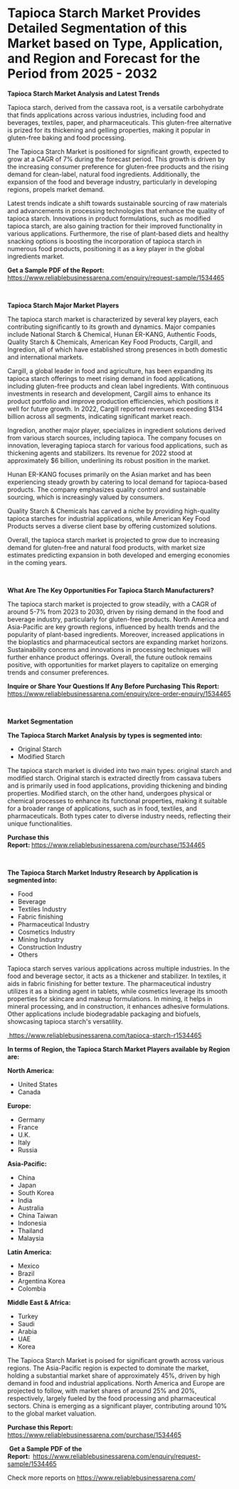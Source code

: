 <p><h1>Tapioca Starch Market Provides Detailed Segmentation of this Market based on Type, Application, and Region and Forecast for the Period from 2025 - 2032</h1></p><p><strong>Tapioca Starch Market Analysis and Latest Trends</strong></p>
<p><p>Tapioca starch, derived from the cassava root, is a versatile carbohydrate that finds applications across various industries, including food and beverages, textiles, paper, and pharmaceuticals. This gluten-free alternative is prized for its thickening and gelling properties, making it popular in gluten-free baking and food processing. </p><p>The Tapioca Starch Market is positioned for significant growth, expected to grow at a CAGR of 7% during the forecast period. This growth is driven by the increasing consumer preference for gluten-free products and the rising demand for clean-label, natural food ingredients. Additionally, the expansion of the food and beverage industry, particularly in developing regions, propels market demand. </p><p>Latest trends indicate a shift towards sustainable sourcing of raw materials and advancements in processing technologies that enhance the quality of tapioca starch. Innovations in product formulations, such as modified tapioca starch, are also gaining traction for their improved functionality in various applications. Furthermore, the rise of plant-based diets and healthy snacking options is boosting the incorporation of tapioca starch in numerous food products, positioning it as a key player in the global ingredients market.</p></p>
<p><strong>Get a Sample PDF of the Report:&nbsp;</strong> <a href="https://www.reliablebusinessarena.com/enquiry/request-sample/1534465?utm_campaign=2264&utm_medium=2&utm_source=Github&utm_content=ia&utm_term=14022025&utm_id=tapioca-starch">https://www.reliablebusinessarena.com/enquiry/request-sample/1534465</a></p>
<p>&nbsp;</p>
<p><strong>Tapioca Starch Major Market Players</strong></p>
<p><p>The tapioca starch market is characterized by several key players, each contributing significantly to its growth and dynamics. Major companies include National Starch & Chemical, Hunan ER-KANG, Authentic Foods, Quality Starch & Chemicals, American Key Food Products, Cargill, and Ingredion, all of which have established strong presences in both domestic and international markets.</p><p>Cargill, a global leader in food and agriculture, has been expanding its tapioca starch offerings to meet rising demand in food applications, including gluten-free products and clean label ingredients. With continuous investments in research and development, Cargill aims to enhance its product portfolio and improve production efficiencies, which positions it well for future growth. In 2022, Cargill reported revenues exceeding $134 billion across all segments, indicating significant market reach.</p><p>Ingredion, another major player, specializes in ingredient solutions derived from various starch sources, including tapioca. The company focuses on innovation, leveraging tapioca starch for various food applications, such as thickening agents and stabilizers. Its revenue for 2022 stood at approximately $6 billion, underlining its robust position in the market.</p><p>Hunan ER-KANG focuses primarily on the Asian market and has been experiencing steady growth by catering to local demand for tapioca-based products. The company emphasizes quality control and sustainable sourcing, which is increasingly valued by consumers.</p><p>Quality Starch & Chemicals has carved a niche by providing high-quality tapioca starches for industrial applications, while American Key Food Products serves a diverse client base by offering customized solutions. </p><p>Overall, the tapioca starch market is projected to grow due to increasing demand for gluten-free and natural food products, with market size estimates predicting expansion in both developed and emerging economies in the coming years.</p></p>
<p>&nbsp;</p>
<p><strong>What Are The Key Opportunities For Tapioca Starch Manufacturers?</strong></p>
<p><p>The tapioca starch market is projected to grow steadily, with a CAGR of around 5-7% from 2023 to 2030, driven by rising demand in the food and beverage industry, particularly for gluten-free products. North America and Asia-Pacific are key growth regions, influenced by health trends and the popularity of plant-based ingredients. Moreover, increased applications in the bioplastics and pharmaceutical sectors are expanding market horizons. Sustainability concerns and innovations in processing techniques will further enhance product offerings. Overall, the future outlook remains positive, with opportunities for market players to capitalize on emerging trends and consumer preferences.</p></p>
<p><strong>Inquire or Share Your Questions If Any Before Purchasing This Report:</strong> <a href="https://www.reliablebusinessarena.com/enquiry/pre-order-enquiry/1534465?utm_campaign=2264&utm_medium=2&utm_source=Github&utm_content=ia&utm_term=14022025&utm_id=tapioca-starch">https://www.reliablebusinessarena.com/enquiry/pre-order-enquiry/1534465</a></p>
<p>&nbsp;</p>
<p><strong>Market Segmentation</strong></p>
<p><strong>The Tapioca Starch Market Analysis by types is segmented into:</strong></p>
<p><ul><li>Original Starch</li><li>Modified Starch</li></ul></p>
<p><p>The tapioca starch market is divided into two main types: original starch and modified starch. Original starch is extracted directly from cassava tubers and is primarily used in food applications, providing thickening and binding properties. Modified starch, on the other hand, undergoes physical or chemical processes to enhance its functional properties, making it suitable for a broader range of applications, such as in food, textiles, and pharmaceuticals. Both types cater to diverse industry needs, reflecting their unique functionalities.</p></p>
<p><strong>Purchase this Report:&nbsp;</strong><a href="https://www.reliablebusinessarena.com/purchase/1534465?utm_campaign=2264&utm_medium=2&utm_source=Github&utm_content=ia&utm_term=14022025&utm_id=tapioca-starch">https://www.reliablebusinessarena.com/purchase/1534465</a></p>
<p>&nbsp;</p>
<p><strong>The Tapioca Starch Market Industry Research by Application is segmented into:</strong></p>
<p><ul><li>Food</li><li>Beverage</li><li>Textiles Industry</li><li>Fabric finishing</li><li>Pharmaceutical Industry</li><li>Cosmetics Industry</li><li>Mining Industry</li><li>Construction Industry</li><li>Others</li></ul></p>
<p><p>Tapioca starch serves various applications across multiple industries. In the food and beverage sector, it acts as a thickener and stabilizer. In textiles, it aids in fabric finishing for better texture. The pharmaceutical industry utilizes it as a binding agent in tablets, while cosmetics leverage its smooth properties for skincare and makeup formulations. In mining, it helps in mineral processing, and in construction, it enhances adhesive formulations. Other applications include biodegradable packaging and biofuels, showcasing tapioca starch's versatility.</p></p>
<p><a href="https://www.reliablebusinessarena.com/tapioca-starch-r1534465?utm_campaign=2264&utm_medium=2&utm_source=Github&utm_content=ia&utm_term=14022025&utm_id=tapioca-starch">&nbsp;https://www.reliablebusinessarena.com/tapioca-starch-r1534465</a></p>
<p><strong>In terms of Region, the Tapioca Starch Market Players available by Region are:</strong></p>
<p>
    <p> <strong> North America: </strong>
        <ul>
            <li>United States</li>
            <li>Canada</li>
        </ul>
        </p> 
    <p> <strong> Europe: </strong>
        <ul>
            <li>Germany</li>
            <li>France</li>
            <li>U.K.</li>
            <li>Italy</li>
            <li>Russia</li>
        </ul>
        </p> 
    <p> <strong> Asia-Pacific: </strong>
        <ul>
            <li>China</li>
            <li>Japan</li>
            <li>South Korea</li>
            <li>India</li>
            <li>Australia</li>
            <li>China Taiwan</li>
            <li>Indonesia</li>
            <li>Thailand</li>
            <li>Malaysia</li>
        </ul>
        </p> 
    <p> <strong> Latin America: </strong>
        <ul>
            <li>Mexico</li>
            <li>Brazil</li>
            <li>Argentina Korea</li>
            <li>Colombia</li>
        </ul>
        </p> 
    <p> <strong> Middle East & Africa: </strong>
        <ul>
            <li>Turkey</li>
            <li>Saudi</li>
            <li>Arabia</li>
            <li>UAE</li>
            <li>Korea</li>
        </ul>
    </p>
    </p>
<p><p>The Tapioca Starch Market is poised for significant growth across various regions. The Asia-Pacific region is expected to dominate the market, holding a substantial market share of approximately 45%, driven by high demand in food and industrial applications. North America and Europe are projected to follow, with market shares of around 25% and 20%, respectively, largely fueled by the food processing and pharmaceutical sectors. China is emerging as a significant player, contributing around 10% to the global market valuation.</p></p>
<p><strong>Purchase this Report: </strong><a href="https://www.reliablebusinessarena.com/purchase/1534465?utm_campaign=2264&utm_medium=2&utm_source=Github&utm_content=ia&utm_term=14022025&utm_id=tapioca-starch">https://www.reliablebusinessarena.com/purchase/1534465</a></p>
<p>&nbsp;<strong>Get a Sample PDF of the Report:&nbsp;&nbsp;</strong><a href="https://www.reliablebusinessarena.com/enquiry/request-sample/1534465?utm_campaign=2264&utm_medium=2&utm_source=Github&utm_content=ia&utm_term=14022025&utm_id=tapioca-starch">https://www.reliablebusinessarena.com/enquiry/request-sample/1534465</a></p>
<p><strong></strong></p>
<p>Check more reports on <a href="https://www.reliablebusinessarena.com/?utm_campaign=2264&utm_medium=2&utm_source=Github&utm_content=ia&utm_term=14022025&utm_id=tapioca-starch">https://www.reliablebusinessarena.com/</a></p>